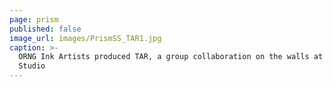 ```yaml
---
page: prism
published: false
image_url: images/PrismSS_TAR1.jpg
caption: >-
  ORNG Ink Artists produced TAR, a group collaboration on the walls at Ironworks
  Studio
---
```


